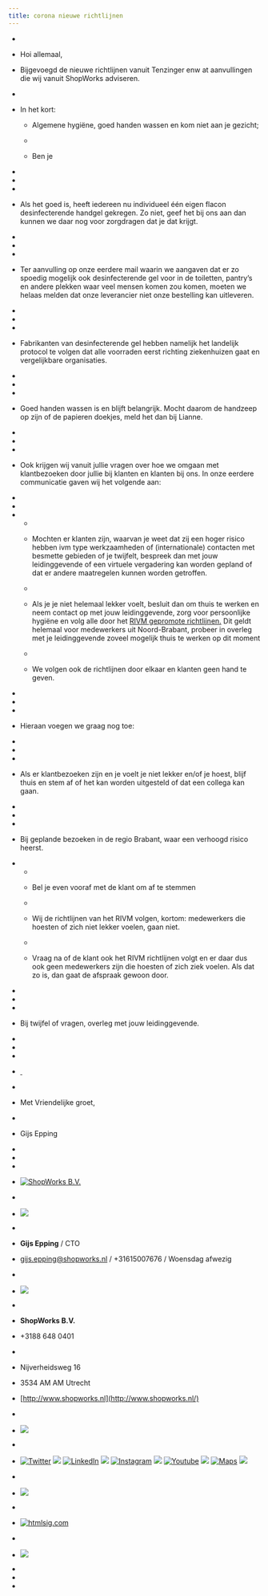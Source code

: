 ```yaml
---
title: corona nieuwe richtlijnen
---
```


- 

- Hoi allemaal,

- Bijgevoegd de nieuwe richtlijnen vanuit Tenzinger enw at
aanvullingen die wij vanuit ShopWorks adviseren.

- 

- In het kort:
	 - Algemene hygiëne, goed handen wassen en kom niet aan je gezicht;

	 - 

	 - Ben
     je

- 

- 

- 

- Als het goed is, heeft iedereen nu individueel één eigen
flacon desinfecterende handgel gekregen. Zo niet, geef het bij ons aan dan
kunnen we daar nog voor zorgdragen dat je dat krijgt.

- 

- 

- 

- Ter aanvulling op onze eerdere mail waarin we aangaven dat
er zo spoedig mogelijk ook desinfecterende gel voor in de toiletten, pantry’s
en andere plekken waar veel mensen komen zou komen, moeten we helaas melden dat
onze leverancier niet onze bestelling kan uitleveren.

- 

- 

- 

- Fabrikanten van desinfecterende gel hebben namelijk het
landelijk protocol te volgen dat alle voorraden eerst richting ziekenhuizen
gaat en vergelijkbare organisaties.

- 

- 

- 

- Goed handen wassen is en blijft belangrijk. Mocht daarom de
handzeep op zijn of de papieren doekjes, meld het dan bij Lianne.

- 

- 

- 

- Ook krijgen wij vanuit jullie vragen over hoe we omgaan met
klantbezoeken door jullie bij klanten en klanten bij ons. In onze eerdere
communicatie gaven wij het volgende aan:

- 

- 

- 
	 - 

	 - Mochten er klanten zijn,
     waarvan je weet dat zij een hoger risico hebben ivm type werkzaamheden of
     (internationale) contacten met besmette gebieden of je twijfelt, bespreek
     dan met jouw leidinggevende of een virtuele vergadering kan worden gepland
     of dat er andere maatregelen kunnen worden getroffen.

	 - 

	 - Als je je niet helemaal
     lekker voelt, besluit dan om thuis te werken en neem contact op met jouw
     leidinggevende, zorg voor persoonlijke hygiëne en volg alle door het [RIVM gepromote
     richtlijnen.](https://www.rivm.nl/coronavirus/covid-19) Dit geldt helemaal voor medewerkers uit Noord-Brabant,
     probeer in overleg met je leidinggevende zoveel mogelijk thuis te werken
     op dit moment

	 - 

	 - We volgen ook de
     richtlijnen door elkaar en klanten geen hand te geven.

- 

- 

- 

- Hieraan voegen we graag nog toe:

- 

- 

- 

- Als er klantbezoeken zijn en je voelt je niet lekker en/of
je hoest, blijf thuis en stem af of het kan worden uitgesteld of dat een collega
kan gaan.

- 

- 

- 

- Bij geplande bezoeken in de regio Brabant, waar een verhoogd
risico heerst.

- 
	 - 

	 - Bel je even vooraf met
     de klant om af te stemmen

	 - 

	 - Wij de richtlijnen van
     het RIVM volgen, kortom: medewerkers die hoesten of zich niet lekker
     voelen, gaan niet.

	 - 

	 - Vraag na of de klant ook
     het RIVM richtlijnen volgt en er daar dus ook geen medewerkers zijn die
     hoesten of zich ziek voelen. Als dat zo is, dan gaat de afspraak gewoon
     door.

- 

- 

- 

- Bij twijfel of vragen, overleg met jouw leidinggevende.

- 

- 

- 

- [ ]()

- 

- Met Vriendelijke groet,

- 

- Gijs Epping

- 

- 

- 

- [![ShopWorks B.V.](file:///C:/Users/GIJS~1.EPP/AppData/Local/Temp/msohtmlclip1/01/clip_image002.png)](https://htmlsig.com/t/000001DNMQKH)

- 

- ![](file:///C:/Users/GIJS~1.EPP/AppData/Local/Temp/msohtmlclip1/01/clip_image004.png)

- 

- **Gijs Epping** / CTO

- gijs.epping@shopworks.nl / +31615007676 / Woensdag afwezig

- 

- ![](file:///C:/Users/GIJS~1.EPP/AppData/Local/Temp/msohtmlclip1/01/clip_image004.png)

- 

- **ShopWorks B.V.**

- +3188 648 0401

- 

- Nijverheidsweg 16

- 3534 AM AM Utrecht

- [http://www.shopworks.nl](http://www.shopworks.nl/)

- 

- ![](file:///C:/Users/GIJS~1.EPP/AppData/Local/Temp/msohtmlclip1/01/clip_image004.png)

- 

- [![Twitter](file:///C:/Users/GIJS~1.EPP/AppData/Local/Temp/msohtmlclip1/01/clip_image006.png)](https://htmlsig.com/t/000001DGJAFH) ![](file:///C:/Users/GIJS~1.EPP/AppData/Local/Temp/msohtmlclip1/01/clip_image007.png) [![LinkedIn](file:///C:/Users/GIJS~1.EPP/AppData/Local/Temp/msohtmlclip1/01/clip_image009.png)](https://htmlsig.com/t/000001DHVS6C) ![](file:///C:/Users/GIJS~1.EPP/AppData/Local/Temp/msohtmlclip1/01/clip_image007.png) [![Instagram](file:///C:/Users/GIJS~1.EPP/AppData/Local/Temp/msohtmlclip1/01/clip_image011.png)](https://htmlsig.com/t/000001DQ1VFA) ![](file:///C:/Users/GIJS~1.EPP/AppData/Local/Temp/msohtmlclip1/01/clip_image007.png) [![Youtube](file:///C:/Users/GIJS~1.EPP/AppData/Local/Temp/msohtmlclip1/01/clip_image013.png)](https://htmlsig.com/t/000001DQ8A2K) ![](file:///C:/Users/GIJS~1.EPP/AppData/Local/Temp/msohtmlclip1/01/clip_image007.png) [![Maps](file:///C:/Users/GIJS~1.EPP/AppData/Local/Temp/msohtmlclip1/01/clip_image015.png)](https://htmlsig.com/t/000001DNQWME) ![](file:///C:/Users/GIJS~1.EPP/AppData/Local/Temp/msohtmlclip1/01/clip_image007.png)

- 

- ![](file:///C:/Users/GIJS~1.EPP/AppData/Local/Temp/msohtmlclip1/01/clip_image004.png)

- 

- [![htmlsig.com](file:///C:/Users/GIJS~1.EPP/AppData/Local/Temp/msohtmlclip1/01/clip_image016.gif)](https://htmlsig.com/t/000001DS15WN)

- 

- ![](file:///C:/Users/GIJS~1.EPP/AppData/Local/Temp/msohtmlclip1/01/clip_image004.png)

- 

- 

- 
